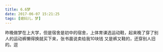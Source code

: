 ```yaml
---
title: 6.6梦
date: 2017-06-07 15:21:25
tags: [媳妇儿，梦]
---
```

昨晚做梦在上大学，但是宿舍是初中的宿舍，上体育课选运动鞋，起来晚了穿了别人的运动裤懒得换就买下来，张书晨说卖给我10块钱
又是裤又鞋的，还穿别人旧的。逗